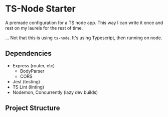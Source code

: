 # TS-Node Starter
A premade configuration for a TS node app. This way I can write it once and rest on my laurels for the rest of time.

... Not that this is using `ts-node`. It's using Typescript, then running on node. 

## Dependencies
 - Express (router, etc)
   - BodyParser
   - CORS
 - Jest (testing)
 - TS Lint (linting)
 - Nodemon, Concurrently (lazy dev builds)

## Project Structure